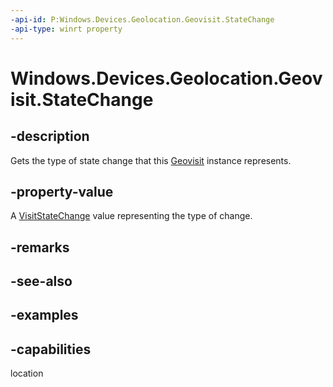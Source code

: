 ```yaml
---
-api-id: P:Windows.Devices.Geolocation.Geovisit.StateChange
-api-type: winrt property
---
```


<!-- Property syntax.
public VisitStateChange StateChange { get; }
-->

# Windows.Devices.Geolocation.Geovisit.StateChange

## -description
Gets the type of state change that this [Geovisit](Geovisit.md) instance represents.

## -property-value
A [VisitStateChange](VisitStateChange.md) value representing the type of change.

## -remarks

## -see-also

## -examples


## -capabilities
location
